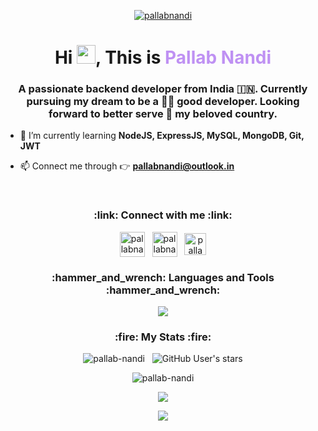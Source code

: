 <p align="center"><a href="https://github.com/pallab-nandi"><img align="center" src="https://blogger.googleusercontent.com/img/b/R29vZ2xl/AVvXsEhuz4ja87xEy5va1TcoBOYU0BbLEhYgQQTeTMVmXINw2fVz2NKrvjO5tvbV-UV4Ay_T3eDVxqYIJUu-xexGShIz3wW9STLZwvhxBadMA6XMeO49YGDU4vBFsuiq13uhRe479HFznucQ8gpKHz7ckZh8FvFEtJA0J1HLBe3jtK3S797D8mQu76vZQHKF7Q/s1080/final%20github%20profile.gif" alt="pallabnandi"/></a></p>

<h1 align="center">Hi <img src="https://media.giphy.com/media/hvRJCLFzcasrR4ia7z/giphy.gif" width="30px"/>, This is <span style="color:#BF91F3;">Pallab Nandi</span></h1>
<h3 align="center">A passionate backend developer from India 🇮🇳. Currently pursuing my dream to be a 👨‍💻 good developer. Looking forward to better serve 🙇 my beloved country.</h3>

- 🌱 I’m currently learning **NodeJS, ExpressJS, MySQL, MongoDB, Git, JWT**

- 📫 Connect me through 👉 **pallabnandi@outlook.in**

<br>

<h3 align="center">:link: Connect with me :link:</h3>
<p align="center">
<a href="https://github.com/pallab-nandi" target="blank"><img align="center" src="https://blogger.googleusercontent.com/img/b/R29vZ2xl/AVvXsEiAJRzzr3bvwKmGKjREzhBa5Kb63lN4gOKgarhlyDcaiUefQ3n-1FNaXi8NCkBKio3-F32IFoBnVPegP3yyaxg0_wxGAvqVXTDz4CsLh2UjXUCf5cANyb50AZidy6xgVXS00FB88oFRZFpPJj0_NfS3QEKgne6igtq53ZnWmL6iXOCSCfSo91fcQuJZfQ/s1600/icons8-github-128%20(1).png" alt="pallabnandi" height="40" width="40" /></a> &nbsp;
<a href="https://linkedin.com/in/pallabnandi" target="blank"><img align="center" src="https://blogger.googleusercontent.com/img/b/R29vZ2xl/AVvXsEh9QOjL2NVpzdeFJ9nh71-Q4P5VQYYnOiw6Mt_RXZugPVvDMfkBmZoVO5K5O69QnrL6bulO_gB5LyNZinNQn9SIamy0ITQ3fg9lWHogyDzvehhW7x2LxLMqXsGNUFBlxhTGqoHj0fR5HS56wASj3_FATu9XLwaJRiSNCGbSmxTWZ7QrjLGvMwcTPJE1rw/s1600/icons8-linkedin-144%20(1).png" alt="pallabnandi" height="40" width="40" /></a> &nbsp;
<a href="https://www.leetcode.com/pallab-nandi" target="blank"><img align="center" src="https://blogger.googleusercontent.com/img/b/R29vZ2xl/AVvXsEhCq1xL1tMxFF_-63cWOG5R7Jj4i9oJEYFvIiQsF2oD-7KN5k9W98mw2ooFblUYYwP9sSUjmU1GMZrDB7_0xAEastMyeD7WDHJXhQWjtr1EoZtuFB3CmIGS16wE42o28KXhG9eldtGH6Ls10qZ50PbdJKVMVGgavhCdTZ0cUK8nw4fqYhq-MwaN4MaN9A/s1600/icons8-level-up-your-coding-skills-and-quickly-land-a-job-96.png" alt="pallab-nandi" height="35" width="35" /></a>
</p>

<h3 align="center">:hammer_and_wrench: Languages and Tools :hammer_and_wrench:</h3>
<!-- <p align="center"> <a href="https://developer.mozilla.org/en-US/docs/Web/JavaScript" target="_blank" rel="noreferrer"> <img src="https://blogger.googleusercontent.com/img/b/R29vZ2xl/AVvXsEgzSpHpuPdQtCw7Cj9jE5-0S0kQMmwDVJTndmJcoxsSl7kmeWzH1Os5x1SULJtKJ86K27wfuGgbHnf3iEY3mrVsqvhjleZG4BnoE5O0ZXzpYQiwYhuQFWb5HebhY_dIMh_cgrm7DOf93n_50rE4oM56tN7SjYSxN5POCy10cmzS3PSBBBn8_1uxfUjtwA/s1600/icons8-javascript-144.png" alt="javascript" width="40" height="40"/> </a> &nbsp; <a href="https://nodejs.org" target="_blank" rel="noreferrer"> <img src="https://blogger.googleusercontent.com/img/b/R29vZ2xl/AVvXsEhPbzCtz8mTRJ8Du5sgYM3A8ELD2R5Us5oXoBdES0hxaJzjeitBh3VavgF1ncVeRBIvwrdV9wXCQLH_5sZRUDJzugCYjXYD018YcdPMt1PbF6AC_-uJxmn8MvMRCytKEl-Mcp9DAAVZoSSeCUxYPQ2wmsDvmT6yfrII4ZJxQnbp2mKPmRwh1Usjtiww5Q/s1600/icons8-nodejs-144.png" alt="nodejs" width="40" height="40"/> </a> &nbsp; <a href="https://expressjs.com" target="_blank" rel="noreferrer"> <img src="https://blogger.googleusercontent.com/img/b/R29vZ2xl/AVvXsEhioUqg8fkyD3ZMXuBQdp7dNiGFOZBUi4qoLqO3oaCVCH3Bxx2vS5bJi9JU-rNvE2m0geq0ML55nhEzIltPZJaKqks2tq5O8Ax_HU7_2IPVhO3xgBq2Cp3EAmuoljh3WCeY8xwB1Awdkd_l1MG9qzLKgLaKYLR4dzaNCdEI9RsZNJ8RdqNt8_8z-oM7mw/s1600/icons8-express-js-160.png" alt="express" width="40" height="40"/> </a> &nbsp; <a href="https://git-scm.com/" target="_blank" rel="noreferrer"> <img src="https://blogger.googleusercontent.com/img/b/R29vZ2xl/AVvXsEg0TeLjB47VCoY_UCW2j5IfW7Bw0uKCTX7dSONphKpZ05CrNzaHOfip0USeqyQv7ABnunaNW24vTX_o-WsW7A3fiIzFWwSel7amCGd-YK9sDL42a3G999olS76HtGE-z3rupg0k3Qv_Q1zb55mvS-oVIGU7MLn6CeIq5z_EpN5kaicS78gTgBMLTFGzdA/s1600/icons8-git-144.png" alt="git" width="40" height="40"/> </a> &nbsp; <a href="https://ifttt.com/" target="_blank" rel="noreferrer"> <img src="https://blogger.googleusercontent.com/img/b/R29vZ2xl/AVvXsEiqi85rWuszXmhAXpcQHtHb5FaZzXoNkKB7r-KFypwXlI8hwcYJJGOcyeAHA_PtF34aD8x3-N_yiwuV66vcWu8UI74npmhEYWnyVVjpHVYY-IEvA9ixzmtfiHzTsJgSCLT8Ayzv321q_fuUvyKTjszqoZF2luQ4Ee9mjbdJDP_lSU-X8KLWevqPiUB4qg/s1600/icons8-ifttt-144.png" alt="ifttt" width="40" height="40"/> </a> &nbsp; <a href="https://www.linux.org/" target="_blank" rel="noreferrer"> <img src="https://blogger.googleusercontent.com/img/b/R29vZ2xl/AVvXsEibeP4gX8BaYVd-iQ7EiLL5ZhBIJSnBkVT4nt4IvNU_36ZZ5vsvT_3AmwDTcQ5hJyu9EOMCDUaZa_Le2sOoeuUIS9wROrfWnzelpnksRMoIFsAHJ3MUD9Ob7ndxLVZ4aqbeOH4pkboL1PK3RrTRvgEnfpskNZ2doirY6uZyjs2XZEWxluZwWdD1t1y2MQ/s1600/icons8-linux-96.png" alt="linux" width="40" height="40"/> </a> &nbsp; <a href="https://www.mongodb.com/" target="_blank" rel="noreferrer"> <img src="https://blogger.googleusercontent.com/img/b/R29vZ2xl/AVvXsEiF47mB1kclqZccpj4IZ2MSbwBf_d51CkRvb0WSOTIfEXFLiT-CMI9gVLXHKRnXepl3XgVPv9EhOcxaeqTtgUrvQJfrX6QZSuFxXEIFOp805ynQdwPlUQDXpP9JYuu27ueXUwzxLnoxX-IUeDhGpNGP5qyZur2tRNgEsU9ME66ilGbmby7WAhIkY2kG2Q/s1600/icons8-mongodb-a-cross-platform-document-oriented-database-program-96.png" alt="mongodb" width="40" height="40"/> </a> &nbsp; <a href="https://www.mysql.com/" target="_blank" rel="noreferrer"> <img src="https://blogger.googleusercontent.com/img/b/R29vZ2xl/AVvXsEji5pAqQtYGYDG11Gg9gIKkdoeW_HlBqPtg50rE8NRSJ8FwVM-pR4pwZrch6BZJJW-RRqbuwVxeSnQoz50CQ98CENTXQO3JNvLzzledrUUg0dhwL8t-9Zh94dEiCer74BZqbsM7oNwVYD5hUhGIf2SSo8cKj7SiRT3GyOT-uGCHFiuVat0xWyV1JD3ElA/s1600/icons8-mysql-logo-144.png" alt="mysql" width="40" height="40"/> </a> &nbsp; <a href="https://postman.com" target="_blank" rel="noreferrer"> <img src="https://blogger.googleusercontent.com/img/b/R29vZ2xl/AVvXsEjpDO9v7iQGJv8yfwV_7QuAgYy7PwCnbQIc9VvaBS_o7UVjNc488JO5CRo8G4yPOk-1njs57LTYpXXa8Hpuo4sBxDE5R9ZhTd_10ngGVe_ANbDSio65mzQHLndw6jlTL5L_WReRdNfFjFtzB7EVVQ7ovfwCejOBsUx1LYOoC7P6zTr-Q93J3A03_oVWvQ/s1600/icons8-postman-is-the-only-complete-api-development-environment-96.png" alt="postman" width="40" height="40"/> </a> </p> -->

<p align="center">
  <a href="https://github.com/pallab-nandi">
    <img src="https://skillicons.dev/icons?i=js,nodejs,express,mysql,mongodb,git,github,html,css,linux" />
  </a>
</p>

<h3 align="center">:fire: My Stats :fire:</h3>

<p align="center"> <img src="https://komarev.com/ghpvc/?username=pallab-nandi&label=Profile%20views&color=BF91F3&style=for-the-badge&labelColor=1A1B27" alt="pallab-nandi" /> &nbsp; <img alt="GitHub User's stars" src="https://img.shields.io/github/stars/pallab-nandi?color=BF91F3&logo=github&style=for-the-badge"> </p>

<!-- <p align="center"><img align="center" src="https://github-readme-stats.vercel.app/api/top-langs/?username=pallab-nandi&theme=tokyonight" width="400px" alt="pallab-nandi" /></p> -->

<p align="center"><img align="center" src="http://github-profile-summary-cards.vercel.app/api/cards/stats?username=pallab-nandi&theme=tokyonight" alt="pallab-nandi" /></p>

<p align="center"><img src="https://github-readme-streak-stats.herokuapp.com?user=pallab-nandi&theme=tokyonight" /></p>

<p align="center"><img align="center" src="http://github-profile-summary-cards.vercel.app/api/cards/profile-details?username=pallab-nandi&theme=tokyonight" /></p>
